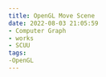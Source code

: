 ```yaml
---
title: OpenGL Move Scene
date: 2022-08-03 21:05:59
- Computer Graph
- works
- SCUU
tags:
-OpenGL
---
```

